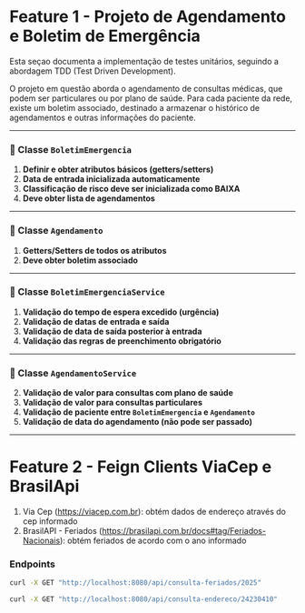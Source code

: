 # Feature 1 - Projeto de Agendamento e Boletim de Emergência

Esta seçao documenta a implementação de testes unitários, seguindo a abordagem TDD (Test Driven Development).

O projeto em questão aborda o agendamento de consultas médicas, que podem ser particulares ou
por plano de saúde. Para cada paciente da rede, existe um boletim associado, destinado a armazenar
o histórico de agendamentos e outras informações do paciente.

---

### 📌 Classe `BoletimEmergencia`

1. **Definir e obter atributos básicos (getters/setters)**
2. **Data de entrada inicializada automaticamente**
3. **Classificação de risco deve ser inicializada como BAIXA**
4. **Deve obter lista de agendamentos**

---

### 📌 Classe `Agendamento`

1. **Getters/Setters de todos os atributos**
2. **Deve obter boletim associado**

---

### 📌 Classe `BoletimEmergenciaService`

1. **Validação do tempo de espera excedido (urgência)**
2. **Validação de datas de entrada e saída**
3. **Validação de data de saída posterior à entrada**
4. **Validação das regras de preenchimento obrigatório**

---

### 📌 Classe `AgendamentoService`

2. **Validação de valor para consultas com plano de saúde**
3. **Validação de valor para consultas particulares**
4. **Validação de paciente entre `BoletimEmergencia` e `Agendamento`**
5. **Validação de data do agendamento (não pode ser passado)**

---

# Feature 2 - Feign Clients ViaCep e BrasilApi

1. Via Cep (https://viacep.com.br): obtém dados de endereço através do cep informado
2. BrasilAPI - Feriados (https://brasilapi.com.br/docs#tag/Feriados-Nacionais): obtém feriados de acordo com o ano informado

### Endpoints 

```bash
curl -X GET "http://localhost:8080/api/consulta-feriados/2025"
```

```bash
curl -X GET "http://localhost:8080/api/consulta-endereco/24230410"
```
